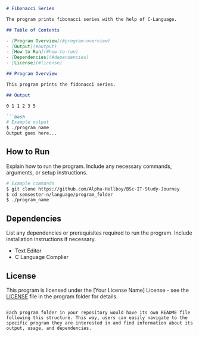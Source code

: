 ```markdown
# Fibonacci Series

The program prints fibonacci series with the help of C-Language.

## Table of Contents

- [Program Overview](#program-overview)
- [Output](#output)
- [How to Run](#how-to-run)
- [Dependencies](#dependencies)
- [License](#license)

## Program Overview

This program prints the fidonacci series.

## Output

0 1 1 2 3 5

```bash
# Example output
$ ./program_name
Output goes here...
```

## How to Run

Explain how to run the program. Include any necessary commands, arguments, or setup instructions.

```bash
# Example commands
$ git clone https://github.com/Alpha-Hellboy/BSc-IT-Study-Journey
$ cd semsester-n/language/program_folder
$ ./program_name
```

## Dependencies

List any dependencies or prerequisites required to run the program. Include installation instructions if necessary.

- Text Editor
- C Language Complier

## License

This program is licensed under the [Your License Name] License - see the [LICENSE](LICENSE) file in the program folder for details.
```

Each program folder in your repository would have its own README file following this structure. This way, users can easily navigate to the specific program they are interested in and find information about its output, usage, and dependencies.